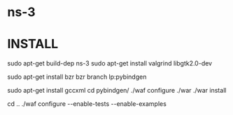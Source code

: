 ns-3
====

INSTALL
====
sudo apt-get build-dep ns-3
sudo apt-get install valgrind libgtk2.0-dev

sudo apt-get install bzr 
bzr branch lp:pybindgen

sudo apt-get install gccxml
cd pybindgen/
./waf configure
./war 
./war install

cd ..
./waf configure --enable-tests --enable-examples


